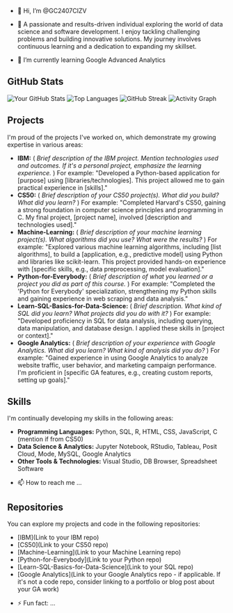 - 👋 Hi, I’m @GC2407CIZV
- 👀 A passionate and results-driven individual exploring the world of data science and software development.  I enjoy tackling challenging problems and building innovative solutions.  My journey involves continuous learning and a dedication to expanding my skillset.

- 🌱 I’m currently learning Google Advanced Analytics

## GitHub Stats

![Your GitHub Stats](https://github-readme-stats.vercel.app/api?username=GC2407CIZV&show_icons=true&theme=radical)
![Top Languages](https://github-readme-stats.vercel.app/api/top-langs/?username=GC2407CIZV&layout=compact&langs_count=10&theme=dracula)
![GitHub Streak](https://github-readme-streak-stats.herokuapp.com/?user=GC2407ICIZV&theme=radical)
![Activity Graph](https://github-readme-activity-graph.vercel.app/graph?username=GC2407CIZV&theme=dracula&bg_color=171717&title_color=f0f6fc&line_color=7fdbca&point_color=33639e&area=true&hide_contribs=false)

## Projects

I'm proud of the projects I've worked on, which demonstrate my growing expertise in various areas:

* **IBM:** ( *Brief description of the IBM project.  Mention technologies used and outcomes.  If it's a personal project, emphasize the learning experience.* )  For example: "Developed a Python-based application for [purpose] using [libraries/technologies]. This project allowed me to gain practical experience in [skills]."
* **CS50:** ( *Brief description of your CS50 project(s). What did you build? What did you learn?* ) For example:  "Completed Harvard's CS50, gaining a strong foundation in computer science principles and programming in C.  My final project, [project name], involved [description and technologies used]."
* **Machine-Learning:** ( *Brief description of your machine learning project(s). What algorithms did you use? What were the results?* ) For example: "Explored various machine learning algorithms, including [list algorithms], to build a [application, e.g., predictive model] using Python and libraries like scikit-learn.  This project provided hands-on experience with [specific skills, e.g., data preprocessing, model evaluation]."
* **Python-for-Everybody:** ( *Brief description of what you learned or a project you did as part of this course.* ) For example: "Completed the 'Python for Everybody' specialization, strengthening my Python skills and gaining experience in web scraping and data analysis."
* **Learn-SQL-Basics-for-Data-Science:** ( *Brief description. What kind of SQL did you learn? What projects did you do with it?* ) For example: "Developed proficiency in SQL for data analysis, including querying, data manipulation, and database design.  I applied these skills in [project or context]."
* **Google Analytics:** ( *Brief description of your experience with Google Analytics. What did you learn? What kind of analysis did you do?* ) For example: "Gained experience in using Google Analytics to analyze website traffic, user behavior, and marketing campaign performance.  I'm proficient in [specific GA features, e.g., creating custom reports, setting up goals]."

## Skills

I'm continually developing my skills in the following areas:

* **Programming Languages:** Python, SQL, R, HTML, CSS, JavaScript, C (mention if from CS50)
* **Data Science & Analytics:**  Jupyter Notebook, RStudio, Tableau, Posit Cloud, Mode, MySQL, Google Analytics
* **Other Tools & Technologies:** Visual Studio, DB Browser, Spreadsheet Software

- 📫 How to reach me ...
## Repositories

You can explore my projects and code in the following repositories:

* [IBM](Link to your IBM repo)
* [CS50](Link to your CS50 repo)
* [Machine-Learning](Link to your Machine Learning repo)
* [Python-for-Everybody](Link to your Python repo)
* [Learn-SQL-Basics-for-Data-Science](Link to your SQL repo)
* [Google Analytics](Link to your Google Analytics repo - if applicable. If it's not a code repo, consider linking to a portfolio or blog post about your GA work)

- ⚡ Fun fact: ...

<!---
GC2407CIZV/GC2407CIZV is a ✨ special ✨ repository because its `README.md` (this file) appears on your GitHub profile.
You can click the Preview link to take a look at your changes.
--->
